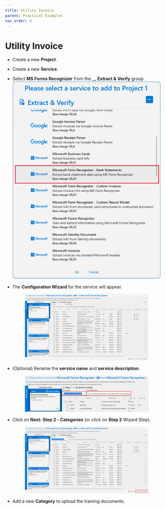 ```yaml
---
title: Utility Invoice
parent: Practical Examples
nav_order: 4
---
```


# Utility Invoice

* Create a new **Project**.
* Create a new **Service**.
* Select **MS Forms Recognizer** from the \_\_ **Extract & Verify** group.![](<../.gitbook/assets/image (12) (1) (2).png>)
*   The **Configuration Wizard** for the service will appear.

    <figure><img src="../.gitbook/assets/image (13) (2).png" alt=""><figcaption></figcaption></figure>
*   (Optional) Rename the **service name** and **service description**.

    <figure><img src="../.gitbook/assets/image (25) (2) (1).png" alt=""><figcaption></figcaption></figure>
*   Click on **Next: Step 2 - Categories** (or click on **Step 2** Wizard Step).

    <figure><img src="../.gitbook/assets/image (34) (1).png" alt=""><figcaption></figcaption></figure>
* Add a new **Category** to upload the training documents.
